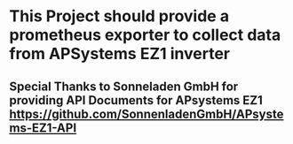 # This Project should provide a prometheus exporter to collect data from APSystems EZ1 inverter


## Special Thanks to Sonneladen GmbH for providing API Documents for  APsystems EZ1 https://github.com/SonnenladenGmbH/APsystems-EZ1-API
